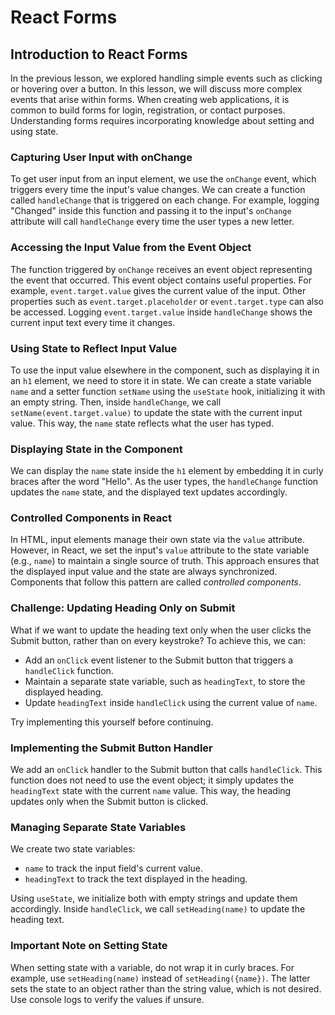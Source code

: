 # React Forms

## Introduction to React Forms

In the previous lesson, we explored handling simple events such as clicking or hovering over a button. In this lesson, we will discuss more complex events that arise within forms. When creating web applications, it is common to build forms for login, registration, or contact purposes. Understanding forms requires incorporating knowledge about setting and using state.

### Capturing User Input with onChange

To get user input from an input element, we use the `onChange` event, which triggers every time the input's value changes. We can create a function called `handleChange` that is triggered on each change. For example, logging "Changed" inside this function and passing it to the input's `onChange` attribute will call `handleChange` every time the user types a new letter.

### Accessing the Input Value from the Event Object

The function triggered by `onChange` receives an event object representing the event that occurred. This event object contains useful properties. For example, `event.target.value` gives the current value of the input. Other properties such as `event.target.placeholder` or `event.target.type` can also be accessed. Logging `event.target.value` inside `handleChange` shows the current input text every time it changes.

### Using State to Reflect Input Value

To use the input value elsewhere in the component, such as displaying it in an `h1` element, we need to store it in state. We can create a state variable `name` and a setter function `setName` using the `useState` hook, initializing it with an empty string. Then, inside `handleChange`, we call `setName(event.target.value)` to update the state with the current input value. This way, the `name` state reflects what the user has typed.

### Displaying State in the Component

We can display the `name` state inside the `h1` element by embedding it in curly braces after the word "Hello". As the user types, the `handleChange` function updates the `name` state, and the displayed text updates accordingly.

### Controlled Components in React

In HTML, input elements manage their own state via the `value` attribute. However, in React, we set the input's `value` attribute to the state variable (e.g., `name`) to maintain a single source of truth. This approach ensures that the displayed input value and the state are always synchronized. Components that follow this pattern are called _controlled components_.

### Challenge: Updating Heading Only on Submit

What if we want to update the heading text only when the user clicks the Submit button, rather than on every keystroke? To achieve this, we can:

- Add an `onClick` event listener to the Submit button that triggers a `handleClick` function.
- Maintain a separate state variable, such as `headingText`, to store the displayed heading.
- Update `headingText` inside `handleClick` using the current value of `name`.

Try implementing this yourself before continuing.

### Implementing the Submit Button Handler

We add an `onClick` handler to the Submit button that calls `handleClick`. This function does not need to use the event object; it simply updates the `headingText` state with the current `name` value. This way, the heading updates only when the Submit button is clicked.

### Managing Separate State Variables

We create two state variables:

- `name` to track the input field's current value.
- `headingText` to track the text displayed in the heading.

Using `useState`, we initialize both with empty strings and update them accordingly. Inside `handleClick`, we call `setHeading(name)` to update the heading text.

### Important Note on Setting State

When setting state with a variable, do not wrap it in curly braces. For example, use `setHeading(name)` instead of `setHeading({name})`. The latter sets the state to an object rather than the string value, which is not desired. Use console logs to verify the values if unsure.
